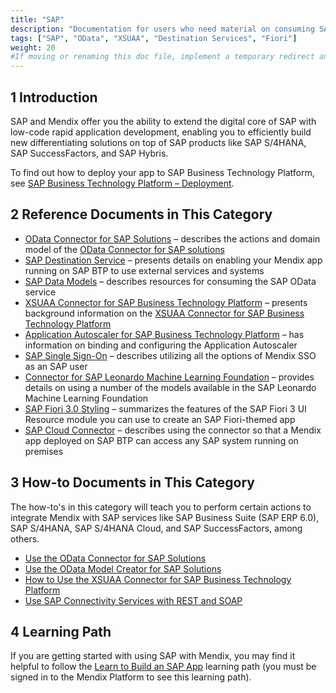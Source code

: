 ```yaml
---
title: "SAP"
description: "Documentation for users who need material on consuming SAP services."
tags: ["SAP", "OData", "XSUAA", "Destination Services", "Fiori"]
weight: 20
#If moving or renaming this doc file, implement a temporary redirect and let the respective team know they should update the URL in the product. See Mapping to Products for more details.
---
```


## 1 Introduction

SAP and Mendix offer you the ability to extend the digital core of SAP with low-code rapid application development, enabling you to efficiently build new differentiating solutions on top of SAP products like SAP S/4HANA, SAP SuccessFactors, and SAP Hybris.

To find out how to deploy your app to SAP Business Technology Platform, see [SAP Business Technology Platform – Deployment](/developerportal/deploy/sap-cloud-platform).

## 2 Reference Documents in This Category

* [OData Connector for SAP Solutions](sap-odata-connector) – describes the actions and domain model of the [OData Connector for SAP solutions](/partners/sap/use-sap-odata-connector) 
* [SAP Destination Service](sap-destination-service) – presents details on enabling your Mendix app running on SAP BTP to use external services and systems
* [SAP Data Models](sap-data-models) – describes resources for consuming the SAP OData service
* [XSUAA Connector for SAP Business Technology Platform](sap-xsuaa-connector) – presents background information on the [XSUAA Connector for SAP Business Technology Platform](/partners/sap/use-sap-xsuaa-connector)
* [Application Autoscaler for SAP Business Technology Platform](sap-autoscaler) – has information on binding and configuring the Application Autoscaler
* [SAP Single Sign-On](sap-single-sign-on) – describes utilizing all the options of Mendix SSO as an SAP user
* [Connector for SAP Leonardo Machine Learning Foundation](sap-leonardo-connector) – provides details on using a number of the models available in the SAP Leonardo Machine Learning Foundation
* [SAP Fiori 3.0 Styling](sap-fiori-3-0) – summarizes the features of the SAP Fiori 3 UI Resource module you can use to create an SAP Fiori-themed app
* [SAP Cloud Connector](sap-cloud-connector) – describes using the connector so that a Mendix app deployed on SAP BTP can access any SAP system running on premises

## 3 How-to Documents in This Category

The how-to's in this category will teach you to perform certain actions to integrate Mendix with SAP services like SAP Business Suite (SAP ERP 6.0), SAP S/4HANA, SAP S/4HANA Cloud, and SAP SuccessFactors, among others.

* [Use the OData Connector for SAP Solutions](use-sap-odata-connector)
* [Use the OData Model Creator for SAP Solutions](use-sap-odata-model-creator)
* [How to Use the XSUAA Connector for SAP Business Technology Platform](use-sap-xsuaa-connector)
* [Use SAP Connectivity Services with REST and SOAP](sap-destination-with-rest)

## 4 Learning Path

If you are getting started with using SAP with Mendix, you may find it helpful to follow the [Learn to Build an SAP App](https://academy.mendix.com/link/path/32) learning path (you must be signed in to the Mendix Platform to see this learning path).
